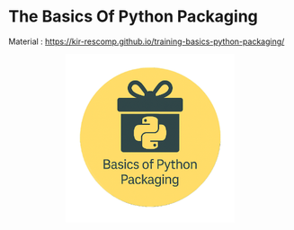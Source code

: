# The Basics Of Python Packaging

Material : https://kir-rescomp.github.io/training-basics-python-packaging/

<p align="center">
    <img src="./docs/images/python_packaging.png" alt="drawing" width="300">
</p>
